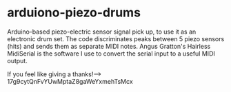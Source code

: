 # arduiono-piezo-drums
Arduino-based piezo-electric sensor signal pick up, to use it as an electronic drum set. The code discriminates peaks between 5 piezo sensors (hits) and sends them as separate MIDI notes. Angus Gratton's Hairless MidiSerial is the software I use to convert the serial input to a useful MIDI output.

If you feel like giving a thanks!--> 17g9cytQnFvYUwMptaZ8gaWeYxmehTsMcx
